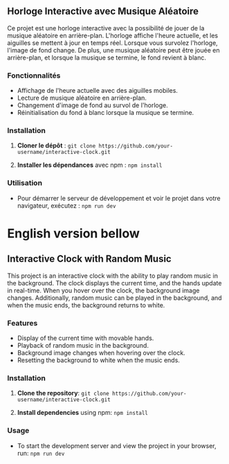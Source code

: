 
## Horloge Interactive avec Musique Aléatoire

Ce projet est une horloge interactive avec la possibilité de jouer de la musique aléatoire en arrière-plan. L'horloge affiche l'heure actuelle, et les aiguilles se mettent à jour en temps réel. Lorsque vous survolez l'horloge, l'image de fond change. De plus, une musique aléatoire peut être jouée en arrière-plan, et lorsque la musique se termine, le fond revient à blanc.

### Fonctionnalités

- Affichage de l'heure actuelle avec des aiguilles mobiles.
- Lecture de musique aléatoire en arrière-plan.
- Changement d'image de fond au survol de l'horloge.
- Réinitialisation du fond à blanc lorsque la musique se termine.

### Installation

1. **Cloner le dépôt** : ``` git clone https://github.com/your-username/interactive-clock.git ```
  
2. **Installer les dépendances** avec npm : ``` npm install ```


### Utilisation

- Pour démarrer le serveur de développement et voir le projet dans votre navigateur, exécutez : ``` npm run dev  ```

# English version bellow

## Interactive Clock with Random Music

This project is an interactive clock with the ability to play random music in the background. The clock displays the current time, and the hands update in real-time. When you hover over the clock, the background image changes. Additionally, random music can be played in the background, and when the music ends, the background returns to white.

### Features

- Display of the current time with movable hands.
- Playback of random music in the background.
- Background image changes when hovering over the clock.
- Resetting the background to white when the music ends.

### Installation

1. **Clone the repository**: ``` git clone https://github.com/your-username/interactive-clock.git ```
   
2. **Install dependencies** using npm: ``` npm install ```


### Usage

- To start the development server and view the project in your browser, run: ``` npm run dev ```







 
